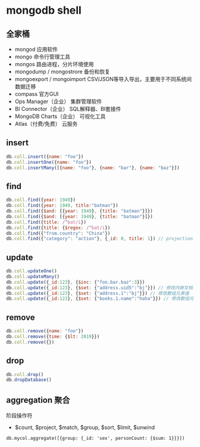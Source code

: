 # mongodb shell

## 全家桶

- mongod 应用软件
- mongo 命令行管理工具
- mongos 路由进程，分片环境使用
- mongodump / mongostrore 备份和恢复
- mongoexport / mongoimport CSV/JSON等导入导出，主要用于不同系统间数据迁移
- compass 官方GUI
- Ops Manager（企业） 集群管理软件
- BI Connector（企业） SQL解释器、BI套接件
- MongoDB Charts（企业） 可视化工具
- Atlas（付费/免费） 云服务

## insert

```js
db.coll.insert({name: "foo"})
db.coll.insertOne({name: "foo"})
db.coll.insertMany([{name: "foo"}, {name: "bar"}, {name: "baz"}])
```

## find

```js
db.coll.find({year: 1949})
db.coll.find({year: 1949, title:"batman"})
db.coll.find({$and: [{year: 1949}, {title: "batman"}]})
db.coll.find({$and: [{year: 1949}, {title: "batman"}]})
db.coll.find({title: /^bat/i})
db.coll.find({title: {$regex: /^bat/i})
db.coll.find({"from.country": "China"})
db.coll.find({"category": "action"}, {_id: 0, title: 1}) // projection 投影(字段)
```

## update

```js
db.coll.updateOne()
db.coll.updateMany()
db.coll.update({_id:123}, {$inc: {"foo.bar.baz":3}})
db.coll.update({_id:123}, {$set: {"address.uid5":"bj"}}) // 修改内嵌文档
db.coll.update({_id:123}, {$set: {"address.1":"bj"}}) // 修改数组元素值
db.coll.update({_id:123}, {$set: {"books.1.name":"haha"}}) // 修改数组元素内嵌文档的值
```

## remove

```js
db.coll.remove({name: "foo"})
db.coll.remove({time: {$lt: 2019}})
db.coll.remove({})
```

## drop

```js
db.coll.drop()
db.dropDatabase()
```

## aggregation 聚合  

阶段操作符  

- $count, $project, $match, $group, $sort, $limit, $unwind  
  
`db.mycol.aggregate([{group: {_id: 'sex', personCount: {$sum: 1}}}])`  
 